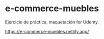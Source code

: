 # e-commerce-muebles
Ejercicio de práctica, maquetación for Udemy.

https://e-commerce-muebles.netlify.app/
